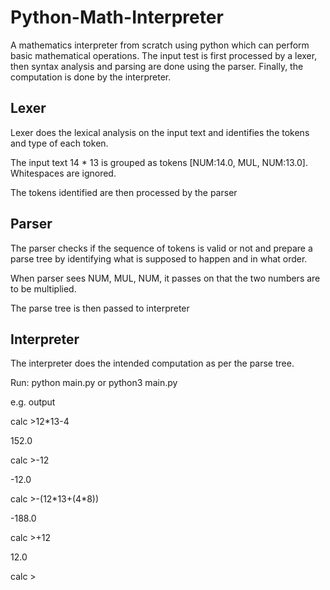 # Python-Math-Interpreter
A mathematics interpreter from scratch using python which can perform basic mathematical operations. The input test is first processed by a lexer, then syntax analysis and parsing are done using the parser. Finally, the computation is done by the interpreter.

## Lexer
Lexer does the lexical analysis on the input text and identifies the tokens and type of each token. 

The input text 14 * 13 is grouped as tokens [NUM:14.0, MUL, NUM:13.0]. Whitespaces are ignored.

The tokens identified are then processed by the parser

## Parser
The parser checks if the sequence of tokens is valid or not and prepare a parse tree by identifying what is supposed to happen and in what order.

When parser sees NUM, MUL, NUM, it passes on that the two numbers are to be multiplied.

The parse tree is then passed to interpreter

## Interpreter
The interpreter does the intended computation as per the parse tree.



Run: python main.py or python3 main.py

e.g. output

calc >12*13-4

152.0

calc >-12

-12.0

calc >-(12\*13+(4\*8))

-188.0

calc >+12

12.0

calc >
